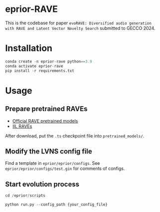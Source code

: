# eprior-RAVE

This is the codebase for paper `evoRAVE: Diversified audio generation with RAVE and Latent Vector Novelty Search` submitted to GECCO 2024.

# Installation

```python
conda create -n eprior-rave python==3.9
conda activate eprior-rave
pip install -r requirements.txt
```

# Usage
## Prepare pretrained RAVEs
- [Official RAVE pretrained models](https://acids-ircam.github.io/rave_models_download)
- [IIL RAVEs](https://huggingface.co/Intelligent-Instruments-Lab/rave-models)

After download, put the `.ts` checkpoint file into `pretrained_models/`.

## Modify the LVNS config file

Find a template in `eprior/eprior/configs`. See `eprior/eprior/configs/test.gin` for comments of configs.

## Start evolution process

```python
cd /eprior/scripts

python run.py --config_path {your_config_file}

```